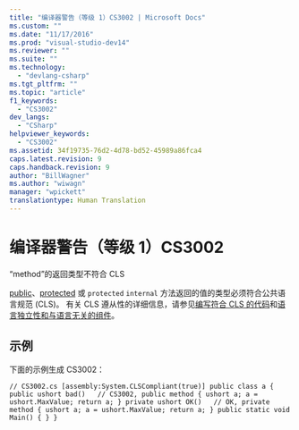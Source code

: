```yaml
---
title: "编译器警告（等级 1）CS3002 | Microsoft Docs"
ms.custom: ""
ms.date: "11/17/2016"
ms.prod: "visual-studio-dev14"
ms.reviewer: ""
ms.suite: ""
ms.technology: 
  - "devlang-csharp"
ms.tgt_pltfrm: ""
ms.topic: "article"
f1_keywords: 
  - "CS3002"
dev_langs: 
  - "CSharp"
helpviewer_keywords: 
  - "CS3002"
ms.assetid: 34f19735-76d2-4d78-bd52-45989a86fca4
caps.latest.revision: 9
caps.handback.revision: 9
author: "BillWagner"
ms.author: "wiwagn"
manager: "wpickett"
translationtype: Human Translation
---
```

# 编译器警告（等级 1）CS3002
“method”的返回类型不符合 CLS  
  
 [public](../../csharp/language-reference/keywords/public.md)、[protected](../../csharp/language-reference/keywords/protected.md) 或 `protected` `internal` 方法返回的值的类型必须符合公共语言规范 \(CLS\)。 有关 CLS 遵从性的详细信息，请参见[编写符合 CLS 的代码](http://msdn.microsoft.com/zh-cn/4c705105-69a2-4e5e-b24e-0633bc32c7f3)和[语言独立性和与语言无关的组件](../Topic/Language%20Independence%20and%20Language-Independent%20Components.md)。  
  
## 示例  
 下面的示例生成 CS3002：  
  
```  
// CS3002.cs [assembly:System.CLSCompliant(true)] public class a { public ushort bad()   // CS3002, public method { ushort a; a = ushort.MaxValue; return a; } private ushort OK()   // OK, private method { ushort a; a = ushort.MaxValue; return a; } public static void Main() { } }  
```
